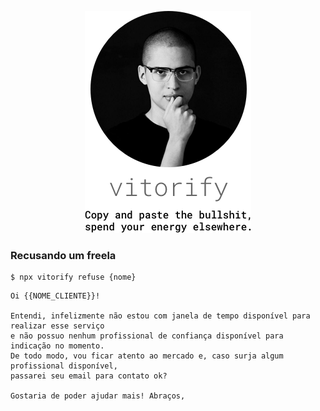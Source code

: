 <p align="center"><img src="logo.png" width="266" height="355"></p>

### Recusando um freela

```shell
$ npx vitorify refuse {nome}
```

```
Oi {{NOME_CLIENTE}}!

Entendi, infelizmente não estou com janela de tempo disponível para realizar esse serviço
e não possuo nenhum profissional de confiança disponível para indicação no momento.
De todo modo, vou ficar atento ao mercado e, caso surja algum profissional disponível,
passarei seu email para contato ok?

Gostaria de poder ajudar mais! Abraços,
```
